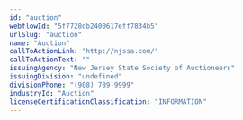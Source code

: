 ```yaml
---
id: "auction"
webflowId: "5f7728db2400617eff7834b5"
urlSlug: "auction"
name: "Auction"
callToActionLink: "http://njssa.com/"
callToActionText: ""
issuingAgency: "New Jersey State Society of Auctioneers"
issuingDivision: "undefined"
divisionPhone: "(908) 789-9999"
industryId: "Auction"
licenseCertificationClassification: "INFORMATION"
---
```

